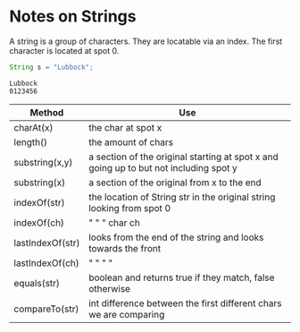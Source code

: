 # Notes on Strings

A string is a group of characters.  They are 
locatable via an index.  The first character is located
at spot 0.

```java
String s = "Lubbock";
```
```
Lubbock
0123456
```
Method | Use
-------|-------
charAt(x) | the char at spot x
length() | the amount of chars
substring(x,y) |a section of the original starting at spot x and going up to but not including spot y
substring(x) | a section of the original from x to the end
indexOf(str) | the location of String str in the original string looking from spot 0
indexOf(ch) |  "    "   "  char ch 
lastIndexOf(str) | looks from the end of the string and looks towards the front
lastIndexOf(ch) |  "      "    "  " 
equals(str) |  boolean and returns true if they match, false otherwise
compareTo(str) | int difference between the first different chars we are comparing


